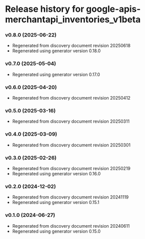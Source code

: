 # Release history for google-apis-merchantapi_inventories_v1beta

### v0.8.0 (2025-06-22)

* Regenerated from discovery document revision 20250618
* Regenerated using generator version 0.18.0

### v0.7.0 (2025-05-04)

* Regenerated using generator version 0.17.0

### v0.6.0 (2025-04-20)

* Regenerated from discovery document revision 20250412

### v0.5.0 (2025-03-16)

* Regenerated from discovery document revision 20250311

### v0.4.0 (2025-03-09)

* Regenerated from discovery document revision 20250301

### v0.3.0 (2025-02-26)

* Regenerated from discovery document revision 20250219
* Regenerated using generator version 0.16.0

### v0.2.0 (2024-12-02)

* Regenerated from discovery document revision 20241119
* Regenerated using generator version 0.15.1

### v0.1.0 (2024-06-27)

* Regenerated from discovery document revision 20240611
* Regenerated using generator version 0.15.0

